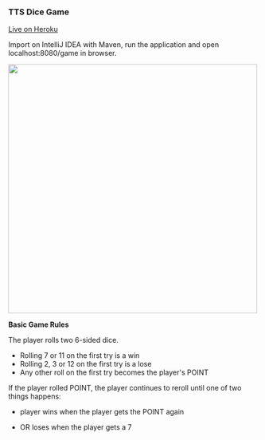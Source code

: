 ### TTS Dice Game

[Live on Heroku](https://glacial-forest-29319.herokuapp.com/game)

Import on IntelliJ IDEA with Maven, run the application and open localhost:8080/game in browser.

<img src="https://github.com/welleyloc/dice/blob/master/application%20snippet.png?raw=true" width="500">

**Basic Game Rules**

The player rolls two 6-sided dice.

* Rolling 7 or 11 on the first try is a win 
* Rolling 2, 3 or 12 on the first try is a lose 
* Any other roll on the first try becomes the player's POINT 

If the player rolled POINT, the player continues to reroll until one of two things happens:

* player wins when the player gets the POINT again

* OR loses when the player gets a 7